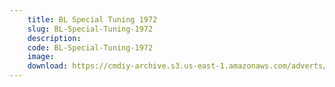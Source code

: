```yaml
---
    title: BL Special Tuning 1972
    slug: BL-Special-Tuning-1972
    description:
    code: BL-Special-Tuning-1972
    image:
    download: https://cmdiy-archive.s3.us-east-1.amazonaws.com/adverts/documents/BL+Special+Tuning+1972.pdf
---
```

<!-- Content of the page -->

##
        